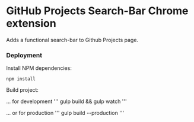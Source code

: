 # GitHub Projects Search-Bar Chrome extension

Adds a functional search-bar to Github Projects page.

### Deployment

Install NPM dependencies:
```
npm install
```

Build project:

... for development
'''
gulp build && gulp watch
'''

... or for production
'''
gulp build --production
'''

